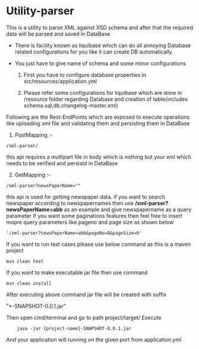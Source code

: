 # 

<h1>Utility-parser</h1>

This is a utility to parse XML against XSD schema and after that the required data will be parsed and saved in DataBase

- There is facility known as liquibase which can do all annoying Database related configurations for you like it can create DB automatically.
- You just have to give name of schema and some minor configurations

    1) First you have to configure database properties in src/resources/application.yml
    
    2) Please refer some configurations for liquibase which are done in /resource folder regarding Database and creation of table(includes schema.sql,db.changelog-master.xml)

Following are the Rest-EndPoints which are exposed  to execute operations like uploading xml file and validating them and persisting them in DataBase

  1) PostMapping :- 
          
   
    /xml-parser/
   
          
  this api requires a multipart file in body which is nothing but your xml which needs to be verified and persistd in DataBase
   
   
  2) GetMapping :- 
        
          
    /xml-parser?newsPaperName=""
   
  this api is used for getting newspaper data.
  if you want to search newspaper according to newspapernames then use <b>/xml-parser?newsPaperName=abb</b> as an example and give newspapername as a query parameter
  if you want some paginations features then feel free to insert mopre query parameters like pageno and page size as shown below
  
  
    '/xml-parser?newsPaperName=abb&pageNo=0&pageSize=0'
           
       
       
If you want to run test cases please use below command as this is a maven project

    mvn clean test

If you want to make executable jar file then use command 

    mvn clean install

After executing above command jar file will be created with suffix 
      
   "*-SNAPSHOT-0.0.1.jar"
        
        
Then open cmd/terminal and go to path project/target/
Execute 
      
        java -jar {project-name}-SNAPSHOT-0.0.1.jar
        
        
And your application will running on the given port from application.yml
   
   
   



